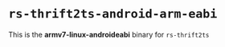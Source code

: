 # `rs-thrift2ts-android-arm-eabi`

This is the **armv7-linux-androideabi** binary for `rs-thrift2ts`
